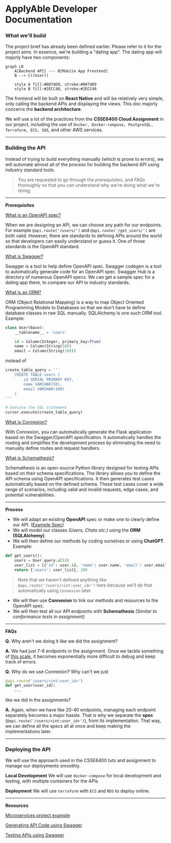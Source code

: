 # ApplyAble Developer Documentation

### What we'll build
The project brief has already been defined earlier. Please refer to it for the project aims. In essence, we're building a "dating app". The dating app will majorly have two components:

```mermaid
graph LR
    A[Backend API] --- B[Mobile App Frontend]
    B --> C((User))
    
    style A fill:#0074D9, stroke:#0074D9
    style B fill:#2ECC40, stroke:#2ECC40
```

The frontend will be built on **React Native** and will be relatively very simple, only calling the backend APIs and displaying the views. This doc majorly concerns the **backend architecture**.

We will use a lot of the practices from the **CSSE6400 Cloud Assignment** in our project, including the use of `Docker, Docker-compose, PostgreSQL, Terraform, ECS, SQS`, and other AWS services.

___
### Building the API
Instead of trying to build everything manually (which is prone to errors), we will automate almost all of the process for building the backend API using industry standard tools. 

> You are requested to go through the *prerequisites*, and *FAQs* thoroughly so that you can understand why we're doing what we're doing.

___
**Prerequisites**

[What is an OpenAPI spec?](https://www.openapis.org/what-is-openapi)

When we are designing an API, we can choose any path for our endpoints. For example
`@api.route('/users/')` and `@api.route('/get_users/')`  are both valid. However, there are standards to defining APIs around the world so that developers can easily understand or guess it. One of those standards is the OpenAPI standard.

[What is Swagger?](https://swagger.io/blog/api-strategy/difference-between-swagger-and-openapi/)

Swagger is a tool to help define OpenAPI spec. Swagger codegen is a tool to automatically generate code for an OpenAPI spec. Swagger Hub is a directory of numerous OpenAPI specs. We can get a sample spec for a dating app there, to compare our API to industry standards.

[What is an ORM?](https://www.freecodecamp.org/news/what-is-an-orm-the-meaning-of-object-relational-mapping-database-tools/)

ORM (Object Relational Mapping) is a way to map Object Oriented Programming Models to Databases so that we don't have to define database classes in raw SQL manually. SQLAlchemy is one such ORM tool.
Example:
```python
class User(Base):
    __tablename__ = 'users'

    id = Column(Integer, primary_key=True)
    name = Column(String(50))
    email = Column(String(100))
```

instead of
```python
create_table_query = '''
    CREATE TABLE users (
        id SERIAL PRIMARY KEY,
        name VARCHAR(50),
        email VARCHAR(100)
    )
'''

# Execute the SQL statement
cursor.execute(create_table_query)
```

[What is Connexion?](https://pypi.org/project/connexion/1.0.38/)

With Connexion, you can automatically generate the Flask application based on the Swagger/OpenAPI specification. It automatically handles the routing and simplifies the development process by eliminating the need to manually define routes and request handlers.

[What is Schemathesis?](https://schemathesis.readthedocs.io/en/stable/)

Schemathesis is an open-source Python library designed for testing APIs based on their schema specifications. The library allows you to define the API schema using OpenAPI specifications. It then generates test cases automatically based on the defined schema. These test cases cover a wide range of scenarios, including valid and invalid requests, edge cases, and potential vulnerabilities.

___
**Process**
- We will adapt an existing **OpenAPI** spec or make one to clearly define our API. ([Example Spec](https://app.swaggerhub.com/apis/Alsouidan/Tinder/1.0.0))
- We will model our classes *(Users, Chats etc.)* using the **ORM (SQLAlchemy)**.
- We will then define our methods by coding ourselves or using **ChatGPT**.
Example:
```python
def get_users():
    users = User.query.all()
    user_list = [{'id': user.id, 'name': user.name, 'email': user.email} for user in users]
    return {'users': user_list}, 200
```
> Note that we haven't defined anything like `@api.route('/users/<int:user_id>')` here because we'll do that automatically using `Connexion` later
- We will then use **Connexion** to link our methods and resources to the OpenAPI spec.
- We will then test all our API endpoints with **Schemathesis** *(Similar to conformance tests in assignment)*

___
**FAQs**

**Q.** Why aren't we doing it like we did the assignment?

**A.** We had just 7-8 endpoints in the assignment. Once we tackle something of [this scale](https://app.swaggerhub.com/apis/Alsouidan/Tinder/1.0.0), it becomes exponentially more difficult to debug and keep track of errors.

**Q.** Why do we use Connexion? Why can't we just
```python
@api.route('/users/<int:user_id>')
def get_user(user_id):
	...
```
like we did in the assignments?

**A.** Again, when we have like 20-40 endpoints, managing each endpoint separately becomes a major hassle. That is why we separate the **spec** (`@api.route('/users/<int:user_id>')`), from its implementation. That way, we can define all the specs all at once and keep making the implementations later.

___
### Deploying the API
We will use the approach used in the CSSE6400 tuts and assignment to manage our deployments smoothly.

**Local Development**
We will use `docker-compose` for local development and testing, with multiple containers for the APIs

**Deployment**
We will use `terraform` with `ECS` and `RDS` to deploy online.

___
**Resources**

[Microservices project example](https://blog.muhib.me/introduction-to-microservices)

[Generating API Code using Swagger]()

[Testing APIs using Swagger](https://articles.wesionary.team/swagger-ui-on-docker-for-testing-rest-apis-5b3d5fcdee7)

